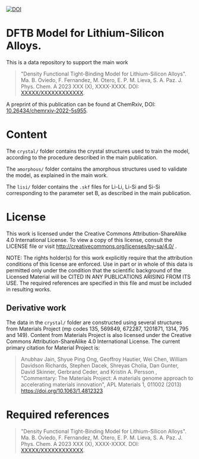 [![DOI](https://sandbox.zenodo.org/badge/599718663.svg)](https://sandbox.zenodo.org/badge/latestdoi/599718663)

# DFTB Model for Lithium-Silicon Alloys.

This is a data repository to support the main work 

> "Density Functional Tight-Binding Model for Lithium-Silicon Alloys". 
> Ma. B. Oviedo, F. Fernandez, M. Otero, E. P. M. Lieva, S. A. Paz.
> J. Phys. Chem. A 2023 XXX (X), XXXX-XXXX. DOI: [XXXXX/XXXXXXXXXXXX](https://doi.org/).

A preprint of this publication can be found at ChemRxiv, DOI:
[10.26434/chemrxiv-2022-5s955](https://doi.org/10.26434/chemrxiv-2022-5s955).

# Content

The `crystal/` folder contains the crystal structures used to train the
model, according to the procedure described in the main publication.

The `amorphous/` folder contains the amorphous structures used to
validate the model, as explained in the main work.

The `lisi/` folder contains the `.skf` files for Li-Li, Li-Si and Si-Si
corresponding to the parameter set B, as described in the main publication.

# License

This work is licensed under the Creative Commons Attribution-ShareAlike 4.0
International License. To view a copy of this license, consult the LICENSE file
or visit http://creativecommons.org/licenses/by-sa/4.0/ .

NOTE: The rights holder(s) for this work explicitly require that the attribution
conditions of this license are enforced. Use in part or in whole of this data is
permitted only under the condition that the scientific background of the
Licensed Material will be CITED IN ANY PUBLICATIONS ARISING FROM ITS USE. The
required references are specified in this file and must be included in resulting works.

## Derivative work

The data in the `crystal/` folder are constructed using several structures
from Materials Project (mp codes 135, 569849, 672287, 1201871, 1314, 795 and
149). Content from Materials Project is also licensed under the Creative
Commons Attribution-ShareAlike 4.0 International License. The current primary
citation for Material Project is:

> Anubhav Jain, Shyue Ping Ong, Geoffroy Hautier, Wei Chen, William Davidson
> Richards, Stephen Dacek, Shreyas Cholia, Dan Gunter, David Skinner, Gerbrand
> Ceder, and Kristin A. Persson , "Commentary: The Materials Project: A
> materials genome approach to accelerating materials innovation", APL
> Materials 1, 011002 (2013) https://doi.org/10.1063/1.4812323

# Required references

> "Density Functional Tight-Binding Model for Lithium-Silicon Alloys". 
> Ma. B. Oviedo, F. Fernandez, M. Otero, E. P. M. Lieva, S. A. Paz.
> J. Phys. Chem. A 2023 XXX (X), XXXX-XXXX. DOI: [XXXXX/XXXXXXXXXXXX](https://doi.org/).

